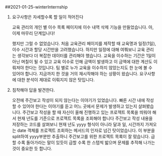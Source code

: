 ##2021-01-25-winterInternship

1. 요구사항은 자세할수록 할 일이 적어진다

   교육 관리의 개인 별 이수 목록 페이지에 이수 내역 삭제 기능을 만들었습니다. 아, 이제 마무리 단계입니다!  

   했지만 그럴 수 없었습니다. 처음 교육관리 페이지를 제작할 때 교육명과 일정(1일), 이수 시간과 할당 시간만을 고려했습니다. 하지만 일정에 대해 여쭤보니 교육 관리는 생각보다 더 복잡한 데이터를 관리해야 했습니다. 교육을 이수하는 기간은 1일이 아닌 며칠이 될 수 있고 교육 이수로 인해 금액이 발생하고 이 금액에 대한 계산도 이뤄져야 한다는 것입니다. 팀 별로 누가 교육을 이수하지 않았는지도 한 눈에 볼 수 있어야 합니다. 지금까지 한 것을 거의 재시작해야 하는 상황이 왔습니다. 요구사항에 대한 분석이 제대로 이뤄지지 않은 탓입니다.  

2. 침착해야 답을 발견한다.

   오전에 주간보고 작성이 되지 않는다는 이야기가 있었습니다. 빠른 시간 내에 작성할 수 있어야 한다는 이야기를 듣고 어느 곳에서 문제가 발생하고 있는지 살펴봤습니다. 주간보고 작성을 할 때 자신이 올해 진행하고 있는 프로젝트 목록을 띄워야 해서 현재 년도를 기준으로 프로젝트 목록을 조회해야 합니다 주간보고 작성 내용을 저장하는 코드를 살펴보니 현재 년도 yyyy 형식이 아니라 달과 일, 시간까지 가져오는 date 객체를 프로젝트 조회하는 메서드의 인자로 넘긴 탓이었습니다. 이 부분을 split하여 yyyy부분만 추출하니 주간보고를 위한 프로젝트 목록이 잘 떴습니다. 급할 수록 돌아가라는 말이 있듯이 급할 수록 한 스텝씩 밟으며 문제를 추적해 나가는 것이 중요한 듯 합니다. 